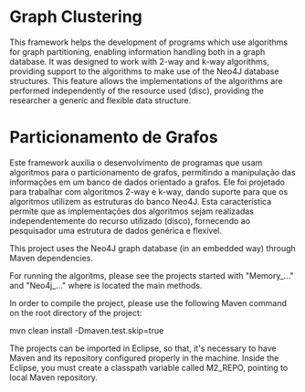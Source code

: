 # Graph Clustering

This framework helps the development of programs which use algorithms for graph partitioning, enabling information handling both in a graph database. 
It was designed to work with 2-way and k-way algorithms, providing support to the algorithms to make use of the Neo4J database structures. This feature allows the implementations of the algorithms are performed independently of the resource used (disc), providing the researcher a generic and flexible data structure.

# Particionamento de Grafos
Este framework auxilia o desenvolvimento de programas que usam algoritmos para o particionamento de grafos, permitindo a manipulação das informações em um banco de dados orientado a grafos.
Ele foi projetado para trabalhar com algoritmos 2-way e k-way, dando suporte para que os algoritmos utilizem as estruturas do banco Neo4J. Esta característica permite que as implementações dos algoritmos sejam realizadas independentemente do recurso utilizado (disco), fornecendo ao pesquisador uma estrutura de dados genérica e flexível.


This project uses the Neo4J graph database (in an embedded way) through Maven dependencies.

For running the algoritms, please see the projects started with "Memory_..." and "Neo4j_..." where is located the main methods.

In order to compile the project, please use the following Maven command on the root directory of the project:

mvn clean install -Dmaven.test.skip=true

The projects can be imported in Eclipse, so that, it's necessary to have Maven and its repository configured properly in the machine.
Inside the Eclipse, you must create a classpath variable called M2_REPO, pointing to local Maven repository.

